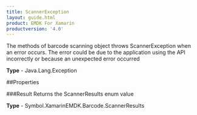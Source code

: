 ```yaml
---
title: ScannerException
layout: guide.html
product: EMDK For Xamarin 
productversion: '4.0' 
---
```

The methods of barcode scanning object throws ScannerException when an error occurs. The error could be due to the application using the API incorrectly or because an unexpected error occurred

**Type** - Java.Lang.Exception

##Properties

###Result
Returns the ScannerResults enum value

**Type** - Symbol.XamarinEMDK.Barcode.ScannerResults
